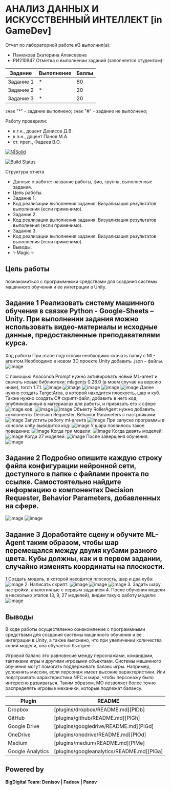# АНАЛИЗ ДАННЫХ И ИСКУССТВЕННЫЙ ИНТЕЛЛЕКТ [in GameDev]
Отчет по лабораторной работе #3 выполнил(а):
- Панюкова Екатерина Алексеевна
- РИ210947
Отметка о выполнении заданий (заполняется студентом):

| Задание | Выполнение | Баллы |
| ------ | ------ | ------ |
| Задание 1 | * | 60 |
| Задание 2 | * | 20 |
| Задание 3 | * | 20 |

знак "*" - задание выполнено; знак "#" - задание не выполнено;

Работу проверили:
- к.т.н., доцент Денисов Д.В.
- к.э.н., доцент Панов М.А.
- ст. преп., Фадеев В.О.

[![N|Solid](https://cldup.com/dTxpPi9lDf.thumb.png)](https://nodesource.com/products/nsolid)

[![Build Status](https://travis-ci.org/joemccann/dillinger.svg?branch=master)](https://travis-ci.org/joemccann/dillinger)

Структура отчета

- Данные о работе: название работы, фио, группа, выполненные задания.
- Цель работы.
- Задание 1.
- Код реализации выполнения задания. Визуализация результатов выполнения (если применимо).
- Задание 2.
- Код реализации выполнения задания. Визуализация результатов выполнения (если применимо).
- Задание 3.
- Код реализации выполнения задания. Визуализация результатов выполнения (если применимо).
- Выводы.
- ✨Magic ✨

## Цель работы
познакомиться с программными средствами для создания системы машинного обучения и ее интеграции в Unity.

## Задание 1 Реализовать систему машинного обучения в связке Python - Google-Sheets – Unity. При выполнении задания можно использовать видео-материалы и исходные данные, предоставленные преподавателями курса.
Ход работы
При этапе подготовки необходимо скачать папку с ML-агентом.Необходимо в новом 3D проекте Unity добавить .json – файлы. 
![image](https://user-images.githubusercontent.com/113353473/198330606-d859e35d-74c8-4b5f-812c-838254cb6d6d.png)

С помощью Anaconda Prompt нужно активировать новый ML-агент и скачать новые библиотеки: mlagents 0.28.0 (в моем случае на версию ниже), torch 1.7.1.
![image](https://user-images.githubusercontent.com/113353473/198361952-5d49e748-1021-45fe-925a-71e4a2985b27.png)
![image](https://user-images.githubusercontent.com/113353473/198361993-889818df-ee3b-440c-846f-29438c9fe6ce.png)
![image](https://user-images.githubusercontent.com/113353473/198362035-c7548694-750a-40a0-a738-06bd0473fee6.png)
![image](https://user-images.githubusercontent.com/113353473/198362085-c96d3572-1988-4f0c-a098-1d5384a147c0.png)
![image](https://user-images.githubusercontent.com/113353473/198361733-cea773bf-d61b-4f9e-8456-1f43873bf5ef.png)
Далее нужно создать TargetArea, в которой находится плоскость, шар и куб. Также нужно создать C# скрипт-файл, добавить в него код, опубликованный в материалах для работы, и привязать его к сфере
![image](https://user-images.githubusercontent.com/113353473/201060846-d15e7255-5184-4bdf-8efc-896f535628a2.png)
код:
![image](https://user-images.githubusercontent.com/113353473/201061421-31a6b597-0569-4f0c-b8ce-7fb8d2d1233b.png)
![image](https://user-images.githubusercontent.com/113353473/201061454-ac312c7b-ac95-437b-8780-bfb4e83f7a1c.png)
Объекту RollerAgent нужно добавить компоненты Decision Requester, Behavior Parameters с настройками:
![image](https://user-images.githubusercontent.com/113353473/201062844-581c603b-6fde-4d0d-bd92-aaa675077dad.png)
Запустить работу ml-агента
![image](https://user-images.githubusercontent.com/113353473/201073357-0e865fad-87ef-4ab7-a08f-2db36c902c5f.png)
При запуске программы в консоли unity выводится код:
![image](https://user-images.githubusercontent.com/113353473/201074147-25a37f6c-2c29-4128-ae5e-5eb97858da14.png)
У шара появилось такое поведение:
![image](https://user-images.githubusercontent.com/113353473/201074514-853b638b-097c-46f9-9d4a-2a7924096b44.gif)
Когда три модели:
![image](https://user-images.githubusercontent.com/113353473/201075230-fde0f864-29ab-498c-833c-3e5dab73f3fd.gif)
Когда девять моделей:
![image](https://user-images.githubusercontent.com/113353473/201075371-e6faf777-3e3f-4dfb-b3b4-205908d57967.gif)
Когда 27 моделей:
![image](https://user-images.githubusercontent.com/113353473/201075482-4cc31944-4114-4ee9-b2f4-7a55eb58854c.gif)
После завершеня обучения:
![image](https://user-images.githubusercontent.com/113353473/201087074-e2e4426c-53a1-45f1-a051-63fc65750109.gif)

## Задание 2 Подробно опишите каждую строку файла конфигурации нейронной сети, доступного в папке с файлами проекта по ссылке. Самостоятельно найдите информацию о компонентах Decision Requester, Behavior Parameters, добавленных на сфере.
![image](https://user-images.githubusercontent.com/113353473/201080995-7f7eaeaf-58d9-4f97-b6c0-bfbcb147aa42.png)
![image](https://user-images.githubusercontent.com/113353473/201081070-348f7979-87b7-472c-8493-2095aa22fb6d.png)

## Задание 3 Доработайте сцену и обучите ML-Agent таким образом, чтобы шар перемещался между двумя кубами разного цвета. Кубы должны, как и в первом задании, случайно изменять координаты на плоскости.
1.Создать модель, в которой находится плоскость, шар и два куба:
![image](https://user-images.githubusercontent.com/113353473/201083128-72c225f8-5f11-480e-9c2c-ab27f5b02325.png)
2. Написать скрипт:
![image](https://user-images.githubusercontent.com/113353473/201083374-7a4f8d34-2738-4ba6-b607-62f7574700f2.png)
![image](https://user-images.githubusercontent.com/113353473/201083389-601ffc3d-298c-400b-8eb7-71621a268bb1.png)
![image](https://user-images.githubusercontent.com/113353473/201083444-18bfa284-fa08-4acd-b388-0d4c58a44cd9.png)
3. Задать шару настройки, аналогичные с первым заданием
4. После обучения модели в несколько этапов (3, 9, 27 моделей), видим такую работу модели:
 ![image](https://user-images.githubusercontent.com/113353473/201085839-a4e6a303-a89a-40ca-85c3-3e993a20b438.gif)

## Выводы

В ходе работы осуществленно ознакомление с программными средствами для создания системы машинного обучения и ее интеграции в Unity, а также выяснено, что при увеличении количества копий модели, она обучается быстрее.
<p>Игровой баланс это равновесие между персонажами, командами, тактиками игры и другими игровыми объектами. Системы машинного обучения могут помогать поддерживать баланс игры. Например, усложнять миссии, если персонаж имеет высокие характеристики. Или подстраивать характеристики NPC и мира, чтобы персонажу было интересно развиваться. Таким образом, МО позволяет более точно распределять игровые механики, которые подлежат балансу.

| Plugin | README |
| ------ | ------ |
| Dropbox | [plugins/dropbox/README.md][PlDb] |
| GitHub | [plugins/github/README.md][PlGh] |
| Google Drive | [plugins/googledrive/README.md][PlGd] |
| OneDrive | [plugins/onedrive/README.md][PlOd] |
| Medium | [plugins/medium/README.md][PlMe] |
| Google Analytics | [plugins/googleanalytics/README.md][PlGa] |

## Powered by

**BigDigital Team: Denisov | Fadeev | Panov**
